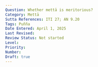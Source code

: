 ```yaml
---
Question: Whether mettā is meritorious?
Category: Mettā
Sutta References: ITI 27; AN 9.20
Tags: Puñña
Date Entered: April 1, 2025
Last Revised:
Review Status: Not started
Level: 
Priority: 
Number: 
Draft: true
---
```


